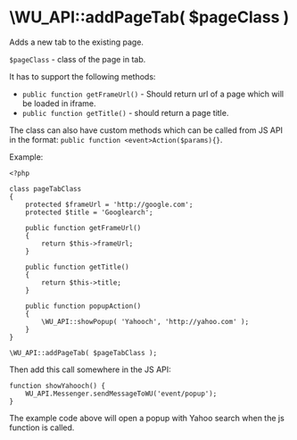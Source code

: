 \WU_API::addPageTab( $pageClass )
===

Adds a new tab to the existing page.

`$pageClass` - class of the page in tab.

It has to support the following methods:

*  `public function getFrameUrl()` - Should return url of a page which will be loaded in iframe.
*  `public function getTitle()` - should return a page title.

The class can also have custom methods which can be called from JS API in the format: `public function <event>Action($params){}`.

Example:

```
<?php

class pageTabClass
{
    protected $frameUrl = 'http://google.com';
    protected $title = 'Googlearch';
	
	public function getFrameUrl()
	{
		return $this->frameUrl;
	}
	
	public function getTitle()
	{
		return $this->title;
	}
    
    public function popupAction()
    {
        \WU_API::showPopup( 'Yahooch', 'http://yahoo.com' );
    }
}

\WU_API::addPageTab( $pageTabClass );
```

Then add this call somewhere in the JS API:

```
function showYahooch() {
    WU_API.Messenger.sendMessageToWU('event/popup');
}
```

The example code above will open a popup with Yahoo search when the js function is called.
